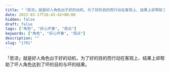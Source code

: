 ```yaml
---
title: "「悲凉」就是好人角色出于好的动机，为了好的目的而行动在客观上、结果上却帮助了坏人角色达到了坏的目的与坏的结果。"
date: 2022-03-17T16:43:42+08:00
hidden: false
draft: false
tags: ["角色", "好心坏事", "观点"]
keywords: ["角色", "好心坏事", "观点"]
description: ""
slug: "1701"
---
```


「悲凉」就是好人角色出于好的动机，为了好的目的而行动在客观上、结果上却帮助了坏人角色达到了坏的目的与坏的结果。